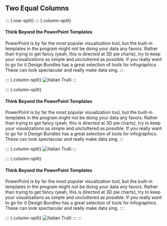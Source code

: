 Two Equal Columns
-----------------

::: {.row-split}
::: {.column-split}
#### Think Beyond the PowerPoint Templates

PowerPoint is by far the most popular visualization tool, but the
built-in templates in the program might not be doing your data any
favors. Rather than trying to get fancy (yeah, this is directed at 3D
pie charts), try to keep your visualizations as simple and uncluttered
as possible. If you really want to go for it Design Bundles has a great
selection of tools for infographics. These can look spectacular and
really make data sing.
:::

::: {.column-split}
![Italian Trulli]
:::

::: {.column-split}
#### Think Beyond the PowerPoint Templates

PowerPoint is by far the most popular visualization tool, but the
built-in templates in the program might not be doing your data any
favors. Rather than trying to get fancy (yeah, this is directed at 3D
pie charts), try to keep your visualizations as simple and uncluttered
as possible. If you really want to go for it Design Bundles has a great
selection of tools for infographics. These can look spectacular and
really make data sing.
:::

::: {.column-split}
![Italian Trulli]
:::

::: {.column-split}
#### Think Beyond the PowerPoint Templates

PowerPoint is by far the most popular visualization tool, but the
built-in templates in the program might not be doing your data any
favors. Rather than trying to get fancy (yeah, this is directed at 3D
pie charts), try to keep your visualizations as simple and uncluttered
as possible. If you really want to go for it Design Bundles has a great
selection of tools for infographics. These can look spectacular and
really make data sing.
:::

::: {.column-split}
![Italian Trulli]
:::
:::

  [Italian Trulli]: https://mehta-gaurav.github.io/images/Oldfaithful3.png
